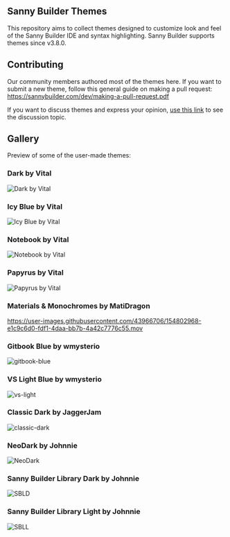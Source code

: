 ## Sanny Builder Themes

This repository aims to collect themes designed to customize look and feel of the Sanny Builder IDE and syntax highlighting. Sanny Builder supports themes since v3.8.0.

## Contributing

Our community members authored most of the themes here. If you want to submit a new theme, follow this general guide on making a pull request: https://sannybuilder.com/dev/making-a-pull-request.pdf

If you want to discuss themes and express your opinion, [use this link](https://github.com/sannybuilder/dev/discussions/153) to see the discussion topic.


## Gallery
Preview of some of the user-made themes:

### Dark by Vital
![Dark by Vital](https://user-images.githubusercontent.com/73489604/120562087-65b6d800-c40e-11eb-8035-40fe3b09ead6.png)

### Icy Blue by Vital
![Icy Blue by Vital](https://user-images.githubusercontent.com/73489604/121439498-b7231200-c98e-11eb-998d-a6bdb9ffaafc.png)

### Notebook by Vital
![Notebook by Vital](https://user-images.githubusercontent.com/73489604/121439543-cf932c80-c98e-11eb-8b62-925158de92d3.png)

### Papyrus by Vital
![Papyrus by Vital](https://user-images.githubusercontent.com/73489604/121439577-e174cf80-c98e-11eb-9bf3-57e26f4cd05f.png)

### Materials & Monochromes by MatiDragon
https://user-images.githubusercontent.com/43966706/154802968-e1c9c6d0-fdf1-4daa-bb7b-4a42c7776c55.mov

### Gitbook Blue by wmysterio
![gitbook-blue](https://user-images.githubusercontent.com/5698288/121693385-13715900-ca97-11eb-83d1-5996dce3a166.PNG)

### VS Light Blue by wmysterio
![vs-light](https://user-images.githubusercontent.com/5698288/121693789-7236d280-ca97-11eb-8099-719606343bc6.PNG)

### Classic Dark by JaggerJam
![classic-dark](https://user-images.githubusercontent.com/52425656/139829143-717dc95b-e3b5-4721-a171-530da0cb69b4.png)

### NeoDark by Johnnie
![NeoDark](https://github.com/johnnie-br/themes/assets/133685928/d506cafc-ed21-465f-a492-8ea37522566f)

### Sanny Builder Library Dark by Johnnie
![SBLD](https://github.com/johnnie-br/themes/assets/133685928/40b94048-c573-47e1-8a4e-52abfe3cafdc)

### Sanny Builder Library Light by Johnnie
![SBLL](https://github.com/johnnie-br/themes/assets/133685928/dae5e679-ef40-4b8c-8edd-7a20a0015cb8)




